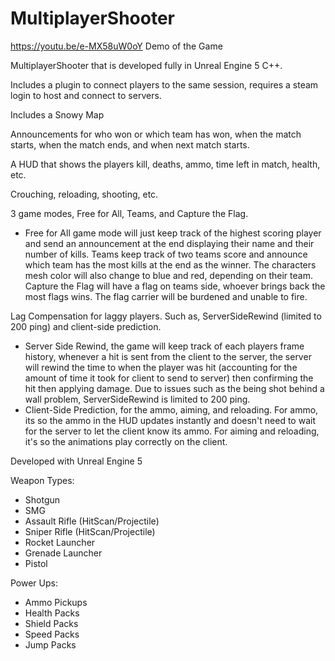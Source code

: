 # MultiplayerShooter
https://youtu.be/e-MX58uW0oY Demo of the Game


MultiplayerShooter that is developed fully in Unreal Engine 5 C++. 


Includes a plugin to connect players to the same session, requires a steam login to host and connect to servers.  

Includes a Snowy Map 

Announcements for who won or which team has won, when the match starts, when the match ends, and when next match starts. 

A HUD that shows the players kill, deaths, ammo, time left in match, health, etc. 

Crouching, reloading, shooting, etc. 

3 game modes, Free for All, Teams, and Capture the Flag. 
- Free for All game mode will just keep track of the highest scoring player and send an announcement at the end displaying their name and their number of kills. 
Teams keep track of two teams score and announce which team has the most kills at the end as the winner. The characters mesh color will also change to blue and red, depending on their team. 
Capture the Flag will have a flag on teams side, whoever brings back the most flags wins. The flag carrier will be burdened and unable to fire. 

Lag Compensation for laggy players. Such as, ServerSideRewind (limited to 200 ping) and client-side prediction. 
- Server Side Rewind, the game will keep track of each players frame history, whenever a hit is sent from the client to the server, the server will rewind the time to when the player was hit (accounting for the amount of time it took for client to send to server) then confirming the hit then applying damage. Due to issues such as the being shot behind a wall problem, ServerSideRewind is limited to 200 ping. 
- Client-Side Prediction, for the ammo, aiming, and reloading. For ammo, its so the ammo in the HUD updates instantly and doesn't need to wait for the server to let the client know its ammo. For aiming and reloading, it's so the animations play correctly on the client. 

Developed with Unreal Engine 5


Weapon Types:
- Shotgun
- SMG
- Assault Rifle (HitScan/Projectile)
- Sniper Rifle (HitScan/Projectile) 
- Rocket Launcher
- Grenade Launcher 
- Pistol 
 
 Power Ups: 
 - Ammo Pickups
 - Health Packs
 - Shield Packs
 - Speed Packs
 - Jump Packs
 
 

